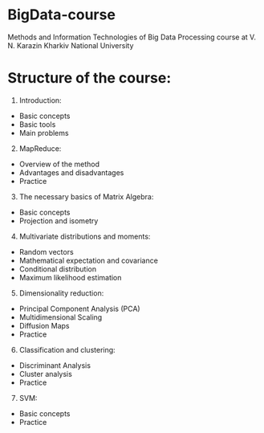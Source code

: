 # BigData-course
Methods and Information Technologies of Big Data Processing course at V. N. Karazin Kharkiv National University
# Structure of the course:
1. Introduction:
- Basic concepts
- Basic tools
- Main problems
2. MapReduce:
- Overview of the method
- Advantages and disadvantages
- Practice
3. The necessary basics of Matrix Algebra:
- Basic concepts
- Projection and isometry
4. Multivariate distributions and moments:
- Random vectors
- Mathematical expectation and covariance
- Conditional distribution
- Maximum likelihood estimation
5. Dimensionality reduction:
- Principal Component Analysis (PCA)
- Multidimensional Scaling
- Diffusion Maps
- Practice
6. Classification and clustering:
- Discriminant Analysis
- Cluster analysis
- Practice
7. SVM:
- Basic concepts
- Practice
